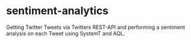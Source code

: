 sentiment-analytics
===================

Getting Twitter Tweets via Twitters REST-API and performing a sentiment analysis on each Tweet using SystemT and AQL.
